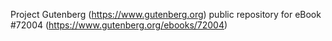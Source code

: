 Project Gutenberg (https://www.gutenberg.org) public repository
for eBook #72004 (https://www.gutenberg.org/ebooks/72004)
